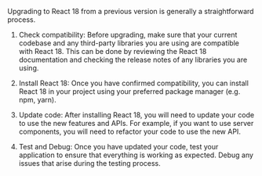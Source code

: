 Upgrading to React 18 from a previous version is generally a straightforward process.

1. Check compatibility: Before upgrading, make sure that your current codebase and any third-party libraries you are using are compatible with React 18. This can be done by reviewing the React 18 documentation and checking the release notes of any libraries you are using.

2. Install React 18: Once you have confirmed compatibility, you can install React 18 in your project using your preferred package manager (e.g. npm, yarn).

3. Update code: After installing React 18, you will need to update your code to use the new features and APIs. For example, if you want to use server components, you will need to refactor your code to use the new API.

4. Test and Debug: Once you have updated your code, test your application to ensure that everything is working as expected. Debug any issues that arise during the testing process.